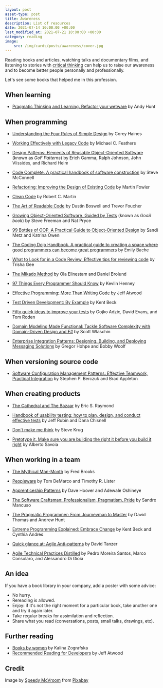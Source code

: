 ```yaml
---
layout: post
asset-type: post
title: Awareness
description: List of resources
date: 2021-07-14 10:00:00 +00:00
last_modified_at: 2021-07-21 10:00:00 +00:00
category: reading
image:
    src: /img/cards/posts/awareness/cover.jpg
---
```


Reading books and articles, watching talks and documentary films, and listening to stories with [critical thinking](https://wiki.c2.com/?CriticalThinking) can help us to raise our awareness and to become better people personally and professionally.

Let's see some books that helped me in this profession.

## When learning

* [Pragmatic Thinking and Learning. Refactor your wetware](https://pragprog.com/titles/ahptl/pragmatic-thinking-and-learning/) by Andy Hunt

## When programming

* [Understanding the Four Rules of Simple Design](https://leanpub.com/4rulesofsimpledesign) by Corey Haines

* [Working Effectively with Legacy Code](https://www.goodreads.com/book/show/44919.Working_Effectively_with_Legacy_Code) by Michael C. Feathers

* [Design Patterns: Elements of Reusable Object-Oriented Software](https://www.goodreads.com/book/show/85009.Design_Patterns) (known as _GoF Patterns_) by Erich Gamma, Ralph Johnson, John Vlissides, and Richard Helm

* [Code Complete. A practical handbook of software construction](https://www.goodreads.com/book/show/4845.Code_Complete) by Steve McConnell

* [Refactoring: Improving the Design of Existing Code](https://www.goodreads.com/book/show/44936.Refactoring) by Martin Fowler

* [Clean Code](https://www.goodreads.com/book/show/3735293-clean-code) by Robert C. Martin

* [The Art of Readable Code](https://www.oreilly.com/library/view/the-art-of/9781449318482/) by Dustin Boswell and Trevor Foucher

* [Growing Object-Oriented Software, Guided by Tests](http://www.growing-object-oriented-software.com/) (known as _GooS book_) by Steve Freeman and Nat Pryce

* [99 Bottles of OOP. A Practical Guide to Object-Oriented Design](https://sandimetz.com/99bottles) by Sandi Metz and Katrina Owen

* [The Coding Dojo Handbook. A practical guide to creating a space where good programmers can become great programmers](https://leanpub.com/codingdojohandbook) by Emily Bache

* [What to Look for in a Code Review. Effective tips for reviewing code](https://leanpub.com/whattolookforinacodereview) by Trisha Gee

* [The Mikado Method](https://www.goodreads.com/book/show/17974534-the-mikado-method) by Ola Ellnestam and Daniel Brolund

* [97 Things Every Programmer Should Know](https://www.oreilly.com/library/view/97-things-every/9780596809515/) by Kevlin Henney

* [Effective Programming: More Than Writing Code](https://blog.codinghorror.com/coding-horror-the-book/) by Jeff Atwood

* [Test Driven Development: By Example](https://www.goodreads.com/book/show/387190.Test_Driven_Development) by Kent Beck

* [Fifty quick ideas to improve your tests](https://fiftyquickideas.com/fifty-quick-ideas-to-improve-your-tests/) by Gojko Adzic, David Evans, and Tom Roden

* [Domain Modeling Made Functional: Tackle Software Complexity with Domain-Driven Design and F#](https://www.goodreads.com/book/show/34921689-domain-modeling-made-functional) by Scott Wlaschin

* [Enterprise Integration Patterns: Designing, Building, and Deploying Messaging Solutions](https://www.enterpriseintegrationpatterns.com) by Gregor Hohpe and Bobby Woolf

## When versioning source code

* [Software Configuration Management Patterns: Effective Teamwork, Practical Integration](https://www.goodreads.com/book/show/367720.Software_Configuration_Management_Patterns) by Stephen P. Berczuk and Brad Appleton

## When creating products

* [The Cathedral and The Bazaar](/2021/07/16/rereading-the-cathedral-and-the-bazaar.html) by Eric S. Raymond

* [Handbook of usability testing: how to plan, design, and conduct effective tests](https://www.wiley.com/en-us/Handbook+of+Usability+Testing%3A+How+to+Plan%2C+Design%2C+and+Conduct+Effective+Tests%2C+2nd+Edition-p-9781118080405) by Jeff Rubin and Dana Chisnell

* [Don't make me think](https://www.goodreads.com/book/show/18197267-don-t-make-me-think-revisited) by Steve Krug

* [Pretotype it. Make sure you are building the right it before you build it right](https://www.goodreads.com/book/show/13252534-pretotype-it) by Alberto Savoia

## When working in a team

* [The Mythical Man-Month](/2018/03/31/rereading-the-mythical-man-month.html) by Fred Brooks

* [Peopleware](https://www.goodreads.com/book/show/67825.Peopleware) by Tom DeMarco and Timothy R. Lister

* [Apprenticeship Patterns](https://www.goodreads.com/book/show/5608045-apprenticeship-patterns) by Dave Hoover and Adewale Oshineye

* [The Software Craftsman: Professionalism, Pragmatism, Pride](https://www.goodreads.com/book/show/23215733-the-software-craftsman) by Sandro Mancuso

* [The Pragmatic Programmer: From Journeyman to Master](https://www.goodreads.com/book/show/4099.The_Pragmatic_Programmer) by David Thomas and Andrew Hunt

* [Extreme Programming Explained: Embrace Change](https://www.goodreads.com/book/show/67833.Extreme_Programming_Explained) by Kent Beck and Cynthia Andres

* [Quick glance at: Agile Anti-patterns](https://www.quickglance.at/agile_antipatterns) by David Tanzer

* [Agile Technical Practices Distilled](https://leanpub.com/agiletechnicalpracticesdistilled) by Pedro Moreira Santos, Marco Consolaro, and Alessandro Di Gioia 

## An idea

If you have a book library in your company, add a poster with some advice:

* No hurry.
* Rereading is allowed.
* Enjoy: if it's not the right moment for a particular book, take another one and try it again later.
* Take regular breaks for assimilation and reflection.
* Share what you read (conversations, posts, small talks, drawings, etc).

## Further reading

* [Books by women](https://thebooksbywomen.com) by Kalina Zografska
* [Recommended Reading for Developers](https://blog.codinghorror.com/recommended-reading-for-developers/) by Jeff Atwood

## Credit

Image by <a href="https://pixabay.com/users/viscious-speed-1744878/?utm_source=link-attribution&amp;utm_medium=referral&amp;utm_campaign=image&amp;utm_content=1084082">Speedy McVroom</a> from <a href="https://pixabay.com/?utm_source=link-attribution&amp;utm_medium=referral&amp;utm_campaign=image&amp;utm_content=1084082">Pixabay</a>
